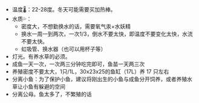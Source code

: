 * 温度🌡️：22-28度。冬天可能需要买加热棒。
* 水质💦：
  * 密度大，不想勤换水的话，需要氧气汞+水妖精 
  * 换水一周一到两次，一次1/3，倒水不要太快，即温度不要变化太快，水流不要太快。
  * 虹吸管、换水器（也可以用杯子等）
* 灯光。有养水草的必须。
* 成鱼一天一次，一次两三分钟吃完即可，鱼苗一天两三次
* 养殖密度不要太大，1只/1L，30x23x25的鱼缸（17L）养 17 只左右
* 分离小鱼：为了保护小鱼，建议将刚出生的小鱼与成鱼分开饲养，或者养殖水草让小鱼有躲避的空间
* 分离公母。鱼太多了，不繁殖的话
